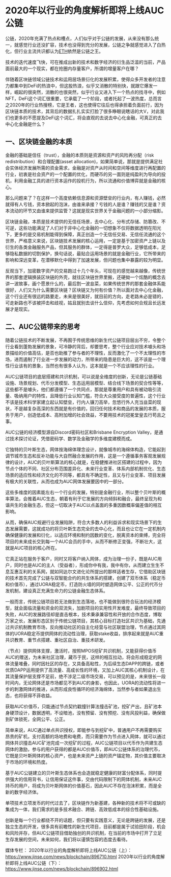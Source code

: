 # **2020年以行业的角度解析即将上线AUC公链**


公链，2020年充满了热点和槽点，人们似乎对于公链的发展，从来没有那么统一，就感觉行业还没扩容，技术也没得到充分的发展，公链之争就感觉进入了白热化，但行业主流共识都认为[ETH](https://link.jinse.com/s/K5S5A2?coin_keyword=1&coin=ethereum "ETH")依然是公链之王。

技术的迭代速度飞快，可在推成出新的技术和数字经济的衍生品泛滥的当前，产品面前最大的一个现实，都在抢圈内存量客户，所谓的增量客户在哪？

伴随着区块链领域公链技术和运用层场景衍化的发展积累，使得众多开发者的注意力都集中到DeFi的热浪中，但这股热浪，似乎又消散的特别快，就跟它爆发一样，崛起的很突然，消散的也很突然，似乎行业又进入下一个热点的找寻中，例如NFT，DeFi这个词汇很重要，它承载了一个阶段，或者托起了一波热度，总而言之2020年的行业热搜榜，它是王者，这也使得它往后也得承担着负面前行，因为区块链本质的技术，其背后的数据扎扎实实打脸了很多睁眼说瞎话的大V，对此我们也更多的不愿提及DeFi这个词汇，将会直观的去说去中心化金融，可真正的去中心化金融是什么？


## 一、**区块链金融的本质**


金融的基础是信任（trust），金融的本质则是资源和资产的风险再分配（risk redistribution）和合理配置(asset allocation)，如果简单说，那就是提供满足社会实体经济发展所需的资金需求，金融是对资产从时间和空间等维度进行再配置的行业，初衷是社会资产的一个配置的优化，而硬币的另一面则是纯盈利为导向的投机，利用金融工具的进行资本运作的投机行为，所以流通和价值博弈就是金融的核心。

那么问题来了？在这样一个高度依赖信息源和资源壁垒的行业内，有人赚钱，必然就得有人亏钱，资本掀起的泡沫，由谁来承接？亏钱的人是谁？赚钱的又是谁？资本流动的环节又由谁来提供监管？这就是现实世界关于金融问题的一小部分缩影。

区块链金融，本质是技术提供的无信任场景，去中心化、分布式存储、防篡改、不可逆，这些功能满足了人们对于非中心化金融的一切想象不仅将数据透明在阳光下，更多的是交易机制能得到保障，真正创造一个无信任交易、无信任流通的这个世界，严格意义来说，区块链技术发展的核心运用，一定是基于加密资产上链以及衍生的各类金融服务产品，但其服务的群体，一定得是普罗大众，足够低成本，足够隐私数据的切割保护，换句话说，最贴合运用场景的就是金融行业，它所带来的影响和深远变革，在潜移默化中得到了加速发展，但问题也集中暴露的较为明显。

反观当下，加密数字资产的交易跑过十几个年头，可现在的感觉越来越像，传统世界的那套逻辑换装区块链的外壳，就往区块链世界里搬，还硬拗一个炫酷的概念去讲一波故事，画个愿景什么的，最后割一波韭菜，如果传统世界的那套金融体系能很好，人们又为什么需要区块链？区块链又为何有价值？所以面对去中心化金融，这个行业还有很远的路要走，未来是很美好，就目前的方向，走老路未必是错的，可走新路也不该被抨击和歧视，姑且就别去谈什么信仰，先考虑如何合规且长远发展才是现实。

## 二、**AUC公链带来的思考**


随着公链技术的不断发展，不再囿于传统思维的新生代公链项目层出不穷，令整个行业看到蓬勃发展的景象，可冷静的背后，却要思考，整个行业应对技术噱头和场景描绘的价值高估，是否也助推了参与者的不理性，反而激化了一个不太理性的市场，进而遏制了行业进一步发展的动力，所带来的隐患是巨大的，这不该是一个理性行业该有的景象，当然也有很多人认为，这本就是一个不应该理性的行业。

AUC公链项目的底层搭建和共识机制，可以说是全维度的创新，无论是公链基础设施、场景规划、代币分发模型、生态运用层模型、结合线下场景的契合性等等，这些都不是噱头，他们都遵循了一个共同点，那就是尊重用户和具有被动吸引流量、吸纳用户的特性，且降低行业认知门槛，符合大众接受度的普遍性，这个行业不该是技术科学家建立起认知壁垒，行内人镰刀高举，忽悠行外人充当韭菜的现状，不是越复杂高深的东西就是有价值的，回归任何技术和商品的发展的本质，服务于用户，创造低成本、高附加增的社会效益，不要用技术的冠冕堂皇去行苟且之事。

AUC公链的经济模型源自Discord密码社区和Brisbane Encryption Valley，是通过技术探讨论证，凭借密码学、数学及金融学的多维度建模而成。


它独特的贝叶斯生态，网体按海绵体理念设计，就像城市的海绵体构造，它能起到调节城市生态和反补功能与大自然融合发展的作用，这是一个遵循事务客观发展规律的设计，AUC的贝叶斯算法的核心就是，在稳健推进社区搭建的过程中，因为节点个体的不同、社区分布范围差异化、未来行业变革、体系内部机制优化、生态场景的适应性和经济文化的不同等，都具有不确定性，且又与行业变革、项目发展有极大的关联性，从而也成为AUC网体发展要因中的一部分。

这些多维度的因素能左右一个行业的发展，特别是金融行业，所以整个贝叶斯的概率算法，会推着AUC生态，朝着有利于它发展的方向倾斜和融合，最终呈现为和谐共生的金融生态，但这一切取决于AUC以点盖面的多重因数概率偏差值的相互影响。

从而，确保AUC规避行业发展陷阱，符合大多数人的利益诉求和现实场景下的生态发展需要，这就成功的将贝叶斯生态完全的去中心化，而且也让它在一定机制内确保健康的发展和衍化，以适应环境和制约因数的变化，脱离资本的束缚，完全将项目的未来成长交到每一个AUC会员的手中，从而不断修正变强，不断壮大，这就是AUC项目的核心所在。

它真正站在服务于客户，同时又将客户纳入网体，成为治理一份子，既是AUC用户，同时也是AUC的主人（受益者），形成你中有我，我中有你，从而建立生生不息互惠互利的关系网，就如同达尔文进化论所提出的那样适者生存，它借助区块链的技术首先完成了公链与双智能合约的共生体系的搭建，创建了双币体系（稳定币和价值币），通过UORA稳定币，打造防火墙的同时塑造网体公平、公正的代币分发机制，建设真正充满生命力的公链金融生态体系。

一般而言，传统公链项目若无法做到生态落地，也不能做到很符合玩法的经济模型，就会面临流量和资金的双流失，加剧项目的实用性开发难度，最终导致项目的失败，AUC的发展路径却是直击根本，技术秉承兼容性和开放的合作态度，博取万家之长，发展形态区别于传统公链项目，其核心目标打造社区共识为基础，先通过共识机制教育市场，反向推动社区的自主化经营与社区联盟治理，节点通过其网体的UORA稳定币提供网体的流动性治理，获取stake收益，排序起来就是AUC重共识教育、重节点搭建、重社区自治、重技术研发。

（节点）提供网体支撑，激活时，按照MPOS挖矿共识机制，又能获得价值币AUC的赠送，为未来社区治理，藏币于民，这样的相互拉动，将会形成稳定的网体流量堆叠，同时因社区的存在，又具备高粘性，为后续生态DAPP的跨链，或者优质DAPP运用提供了高流量、高成长性的环境，又加上AUC其核心机制设计，在其流量保护层支撑不足前，绝不涉足二级市场交易，可以预见的是，未来很长一段时间内，无论网体还是市场都见不到AUC的身影，也因此，UORA的流动性将进一步的刺激网体的推进，从而形成良性循环的经济海绵体，当然参与者如果退出生态，也将获得不菲收益。

获取AUC价值币，只能通过节点契约戳撞针算法撞击矿池，挖矿产出，且矿池本身硬顶设计，数据透明，不设暗池，没有预留、没有预挖、没有风投利益，确保做到矿体锁死，全网公平、公正。

简单来说，AUC通过单点共识授权，即能参与到挖矿中，普通用户不再需要购买昂贵的矿机，支付高额的场地费和电费，而只需要作为节点进入网体，就可以通过网体共识撞击AUC矿池完成一次挖矿的过程，AUC公链项目以代币作为共建生态网体的激励，参与的用户获得的都是AUC价值币，即AUC公链体系的治理代币，它既是贝叶斯网体的核心资产，也是未来资产上链的资产锚定物，其价值主要取决于市场的环境和热度。

基于AUC公链建立的贝叶斯生态体系也会造就稳定健康的财富分配体系，同时提供强大的信用背书，让信用保证这件事，交由代码限制下的网体机制，未来AUC持币的用户，将成为贝叶斯网体的价值基石，因此AUC不存在泡沫积累，而是全新的数字经济体。

单项技术立项发币的时代过去了，区块链作为新基建，各种新的技术将不可或缺的集成为一体，我们需求的是多技术融合、跨链、高效低成本的综合性基础设施。

创新是每一个行业都绕不开的话题，但只要有实践意义，无论是跨链的发展，还是独立生态的开发，很多具有前瞻性的新生代项目，目前都是属于试验田阶段，机会和风险并存，但AUC公链项目借助独创的共识机制，在当前的市场中打开了立足生存发展的空间，未来如何，我们将以谨慎包容的态度去看待。


媒体专栏：
2020年以行业的角度解析即将上线AUC公链（上）：https://www.jinse.com/news/blockchain/896710.html
2020年以行业的角度解析即将上线AUC公链（下）：https://www.jinse.com/news/blockchain/896902.html
